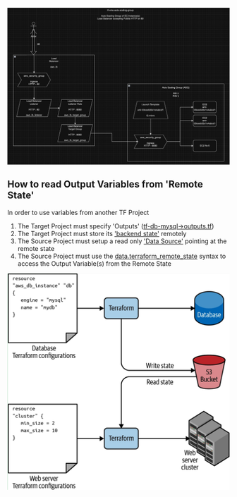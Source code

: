 ![ASG](../../../images/tf-vms-auto-scaling-group.png)

## How to read Output Variables from 'Remote State'
In order to use variables from another TF Project
1. The Target Project must specify 'Outputs' ([tf-db-mysql->outputs.tf](../../data-stores/tf-db-mysql/outputs.tf))
1. The Target Project must store its ['backend state'](../../data-stores/tf-db-mysql/backend.tf) remotely
1. The Source Project must setup a read only ['Data Source'](datasources.tf) pointing at the remote state
1. The Source Project must use the [data.terraform_remote_state](main-auto-scaling-groups.tf) syntax to access the Output Variable(s) from the Remote State

![RemoteStateAccess](../../../images/tf-vms-read-remote-state-output-vars.png)